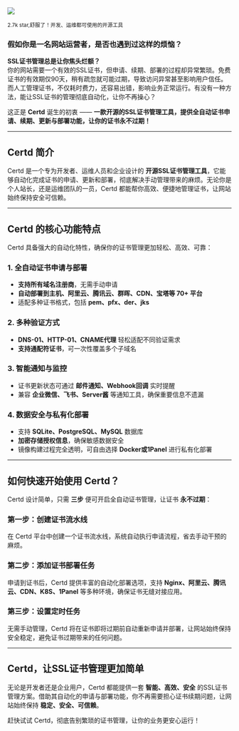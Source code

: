 <img src="/assets/image/250508-certd.png"/> 

<small>2.7k star,舒服了！开发、运维都可使用的开源工具</small>

### 假如你是一名网站运营者，是否也遇到过这样的烦恼？

**SSL证书管理总是让你焦头烂额？**  
你的网站需要一个有效的SSL证书，但申请、续期、部署的过程却异常繁琐。免费证书的有效期仅90天，稍有疏忽就可能过期，导致访问异常甚至影响用户信任。而人工管理证书，不仅耗时费力，还容易出错，影响业务正常运行。有没有一种方法，能让SSL证书的管理彻底自动化，让你不再操心？  

这正是 **Certd** 诞生的初衷 —— **一款开源的SSL证书管理工具，提供全自动证书申请、续期、更新与部署功能，让你的证书永不过期！**

---

## Certd 简介

Certd 是一个专为开发者、运维人员和企业设计的 **开源SSL证书管理工具**，它能够自动化完成证书的申请、更新和部署，彻底解决手动管理带来的麻烦。无论你是个人站长，还是运维团队的一员，Certd 都能帮你高效、便捷地管理证书，让网站始终保持安全可信赖。

---

## Certd 的核心功能特点

Certd 具备强大的自动化特性，确保你的证书管理更加轻松、高效、可靠：

### **1. 全自动证书申请与部署**
- **支持所有域名注册商**，无需手动申请  
- **自动部署到主机、阿里云、腾讯云、群晖、CDN、宝塔等 70+ 平台**  
- 适配多种证书格式，包括 **pem、pfx、der、jks**  

### **2. 多种验证方式**
- **DNS-01、HTTP-01、CNAME代理** 轻松适配不同验证需求  
- **支持通配符证书**，可一次性覆盖多个子域名  

### **3. 智能通知与监控**
- 证书更新状态可通过 **邮件通知、Webhook回调** 实时提醒  
- 兼容 **企业微信、飞书、Server酱** 等通知工具，确保重要信息不遗漏  

### **4. 数据安全与私有化部署**
- 支持 **SQLite、PostgreSQL、MySQL** 数据库  
- **加密存储授权信息**，确保敏感数据安全  
- 镜像构建过程完全透明，可自由选择 **Docker或1Panel** 进行私有化部署  

---

## 如何快速开始使用 Certd？

Certd 设计简单，只需 **三步** 便可开启全自动证书管理，让证书 **永不过期**：

### **第一步：创建证书流水线**
在 Certd 平台中创建一个证书流水线，系统自动执行申请流程，省去手动干预的麻烦。

### **第二步：添加证书部署任务**
申请到证书后，Certd 提供丰富的自动化部署选项，支持 **Nginx、阿里云、腾讯云、CDN、K8S、1Panel** 等多种环境，确保证书无缝对接应用。

### **第三步：设置定时任务**
无需手动管理，Certd 将在证书即将过期前自动重新申请并部署，让网站始终保持安全稳定，避免证书过期带来的任何问题。

---

## Certd，让SSL证书管理更加简单

无论是开发者还是企业用户，Certd 都能提供一套 **智能、高效、安全** 的SSL证书管理方案。借助其自动化的申请与部署功能，你不再需要担心证书续期问题，让网站始终保持 **稳定、安全、可信赖**。

赶快试试 Certd，彻底告别繁琐的证书管理，让你的业务更安心运行！  


